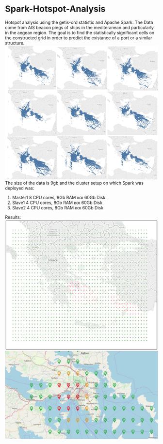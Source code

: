 # Spark-Hotspot-Analysis

Hotspot analysis using the getis-ord statistic and Apache Spark. The Data come from AIS beacon pings of ships in the mediteranean and particularly in the aegean region. The goal is to find the statistically significant cells on the constructed grid in order to predict the existance of a port or a similar structure.
![Imis](https://github.com/Giannoulo/Spark-Hotspot-Analysis/blob/master/imis.png "Imis")
The size of the data is 9gb and the cluster setup on which Spark was deployed was:

1. Master1 8 CPU cores, 8Gb RAM και 60Gb Disk
2. Slave1 4 CPU cores, 8Gb RAM και 60Gb Disk
3. Slave2 4 CPU cores, 8Gb RAM και 60Gb Disk

Results:
![Greece Region](https://github.com/Giannoulo/Spark-Hotspot-Analysis/blob/master/all.png "Greece Region")
![Attica Region](https://github.com/Giannoulo/Spark-Hotspot-Analysis/blob/master/attica.png "Attica Region")
